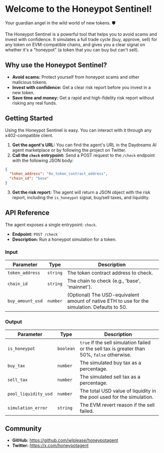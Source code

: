 # Welcome to the Honeypot Sentinel!

Your guardian angel in the wild world of new tokens. 🛡️

The Honeypot Sentinel is a powerful tool that helps you to avoid scams and invest with confidence. It simulates a full trade cycle (buy, approve, sell) for any token on EVM-compatible chains, and gives you a clear signal on whether it's a "honeypot" (a token that you can buy but can't sell).

## Why use the Honeypot Sentinel?

*   **Avoid scams:** Protect yourself from honeypot scams and other malicious tokens.
*   **Invest with confidence:** Get a clear risk report before you invest in a new token.
*   **Save time and money:** Get a rapid and high-fidelity risk report without risking any real funds.

## Getting Started

Using the Honeypot Sentinel is easy. You can interact with it through any x402-compatible client.

1.  **Get the agent's URL:** You can find the agent's URL in the Daydreams AI agent marketplace or by following the project on Twitter.
2.  **Call the `check` entrypoint:** Send a POST request to the `/check` endpoint with the following JSON body:

```json
{
  "token_address": "0x_token_contract_address",
  "chain_id": "base"
}
```

3.  **Get the risk report:** The agent will return a JSON object with the risk report, including the `is_honeypot` signal, buy/sell taxes, and liquidity.

## API Reference

The agent exposes a single entrypoint: `check`.

- **Endpoint:** `POST /check`
- **Description:** Run a honeypot simulation for a token.

### Input

| Parameter | Type | Description |
|---|---|---|
| `token_address` | `string` | The token contract address to check. |
| `chain_id` | `string` | The chain to check (e.g., 'base', 'mainnet'). |
| `buy_amount_usd` | `number` | (Optional) The USD-equivalent amount of native ETH to use for the simulation. Defaults to 50. |

### Output

| Parameter | Type | Description |
|---|---|---|
| `is_honeypot` | `boolean` | `true` if the sell simulation failed or the sell tax is greater than 50%, `false` otherwise. |
| `buy_tax` | `number` | The simulated buy tax as a percentage. |
| `sell_tax` | `number` | The simulated sell tax as a percentage. |
| `pool_liquidity_usd` | `number` | The total USD value of liquidity in the pool used for the simulation. |
| `simulation_error` | `string` | The EVM revert reason if the sell failed. |

## Community

*   **GitHub:** https://github.com/wlplease/honeypotagent
*   **Twitter:** https://x.com/honeypotagent